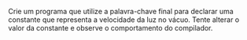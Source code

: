 Crie um programa que utilize a palavra-chave final para declarar uma constante que representa a velocidade da luz no vácuo. Tente alterar o valor da constante e observe o comportamento do compilador.

